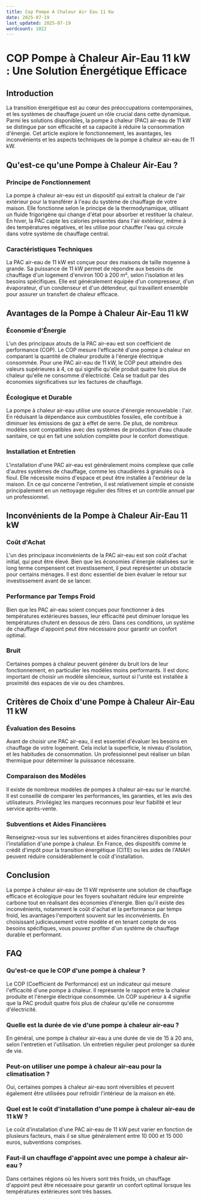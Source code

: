 ```yaml
---
title: Cop Pompe A Chaleur Air Eau 11 Kw
date: 2025-07-19
last_updated: 2025-07-19
wordcount: 1022
---
```


# COP Pompe à Chaleur Air-Eau 11 kW : Une Solution Énergétique Efficace

## Introduction

La transition énergétique est au cœur des préoccupations contemporaines, et les systèmes de chauffage jouent un rôle crucial dans cette dynamique. Parmi les solutions disponibles, la pompe à chaleur (PAC) air-eau de 11 kW se distingue par son efficacité et sa capacité à réduire la consommation d'énergie. Cet article explore le fonctionnement, les avantages, les inconvénients et les aspects techniques de la pompe à chaleur air-eau de 11 kW.

## Qu'est-ce qu'une Pompe à Chaleur Air-Eau ?

### Principe de Fonctionnement

La pompe à chaleur air-eau est un dispositif qui extrait la chaleur de l'air extérieur pour la transférer à l'eau du système de chauffage de votre maison. Elle fonctionne selon le principe de la thermodynamique, utilisant un fluide frigorigène qui change d'état pour absorber et restituer la chaleur. En hiver, la PAC capte les calories présentes dans l'air extérieur, même à des températures négatives, et les utilise pour chauffer l'eau qui circule dans votre système de chauffage central.

### Caractéristiques Techniques

La PAC air-eau de 11 kW est conçue pour des maisons de taille moyenne à grande. Sa puissance de 11 kW permet de répondre aux besoins de chauffage d'un logement d'environ 100 à 200 m², selon l'isolation et les besoins spécifiques. Elle est généralement équipée d'un compresseur, d'un évaporateur, d'un condenseur et d'un détendeur, qui travaillent ensemble pour assurer un transfert de chaleur efficace.

## Avantages de la Pompe à Chaleur Air-Eau 11 kW

### Économie d'Énergie

L'un des principaux atouts de la PAC air-eau est son coefficient de performance (COP). Le COP mesure l'efficacité d'une pompe à chaleur en comparant la quantité de chaleur produite à l'énergie électrique consommée. Pour une PAC air-eau de 11 kW, le COP peut atteindre des valeurs supérieures à 4, ce qui signifie qu'elle produit quatre fois plus de chaleur qu'elle ne consomme d'électricité. Cela se traduit par des économies significatives sur les factures de chauffage.

### Écologique et Durable

La pompe à chaleur air-eau utilise une source d'énergie renouvelable : l'air. En réduisant la dépendance aux combustibles fossiles, elle contribue à diminuer les émissions de gaz à effet de serre. De plus, de nombreux modèles sont compatibles avec des systèmes de production d'eau chaude sanitaire, ce qui en fait une solution complète pour le confort domestique.

### Installation et Entretien

L'installation d'une PAC air-eau est généralement moins complexe que celle d'autres systèmes de chauffage, comme les chaudières à granulés ou à fioul. Elle nécessite moins d'espace et peut être installée à l'extérieur de la maison. En ce qui concerne l'entretien, il est relativement simple et consiste principalement en un nettoyage régulier des filtres et un contrôle annuel par un professionnel.

## Inconvénients de la Pompe à Chaleur Air-Eau 11 kW

### Coût d'Achat

L'un des principaux inconvénients de la PAC air-eau est son coût d'achat initial, qui peut être élevé. Bien que les économies d'énergie réalisées sur le long terme compensent cet investissement, il peut représenter un obstacle pour certains ménages. Il est donc essentiel de bien évaluer le retour sur investissement avant de se lancer.

### Performance par Temps Froid

Bien que les PAC air-eau soient conçues pour fonctionner à des températures extérieures basses, leur efficacité peut diminuer lorsque les températures chutent en dessous de zéro. Dans ces conditions, un système de chauffage d'appoint peut être nécessaire pour garantir un confort optimal.

### Bruit

Certaines pompes à chaleur peuvent générer du bruit lors de leur fonctionnement, en particulier les modèles moins performants. Il est donc important de choisir un modèle silencieux, surtout si l'unité est installée à proximité des espaces de vie ou des chambres.

## Critères de Choix d'une Pompe à Chaleur Air-Eau 11 kW

### Évaluation des Besoins

Avant de choisir une PAC air-eau, il est essentiel d'évaluer les besoins en chauffage de votre logement. Cela inclut la superficie, le niveau d'isolation, et les habitudes de consommation. Un professionnel peut réaliser un bilan thermique pour déterminer la puissance nécessaire.

### Comparaison des Modèles

Il existe de nombreux modèles de pompes à chaleur air-eau sur le marché. Il est conseillé de comparer les performances, les garanties, et les avis des utilisateurs. Privilégiez les marques reconnues pour leur fiabilité et leur service après-vente.

### Subventions et Aides Financières

Renseignez-vous sur les subventions et aides financières disponibles pour l'installation d'une pompe à chaleur. En France, des dispositifs comme le crédit d'impôt pour la transition énergétique (CITE) ou les aides de l'ANAH peuvent réduire considérablement le coût d'installation.

## Conclusion

La pompe à chaleur air-eau de 11 kW représente une solution de chauffage efficace et écologique pour les foyers souhaitant réduire leur empreinte carbone tout en réalisant des économies d'énergie. Bien qu'il existe des inconvénients, notamment le coût d'achat et la performance par temps froid, les avantages l'emportent souvent sur les inconvénients. En choisissant judicieusement votre modèle et en tenant compte de vos besoins spécifiques, vous pouvez profiter d'un système de chauffage durable et performant.

## FAQ

### Qu'est-ce que le COP d'une pompe à chaleur ?

Le COP (Coefficient de Performance) est un indicateur qui mesure l'efficacité d'une pompe à chaleur. Il représente le rapport entre la chaleur produite et l'énergie électrique consommée. Un COP supérieur à 4 signifie que la PAC produit quatre fois plus de chaleur qu'elle ne consomme d'électricité.

### Quelle est la durée de vie d'une pompe à chaleur air-eau ?

En général, une pompe à chaleur air-eau a une durée de vie de 15 à 20 ans, selon l'entretien et l'utilisation. Un entretien régulier peut prolonger sa durée de vie.

### Peut-on utiliser une pompe à chaleur air-eau pour la climatisation ?

Oui, certaines pompes à chaleur air-eau sont réversibles et peuvent également être utilisées pour refroidir l'intérieur de la maison en été.

### Quel est le coût d'installation d'une pompe à chaleur air-eau de 11 kW ?

Le coût d'installation d'une PAC air-eau de 11 kW peut varier en fonction de plusieurs facteurs, mais il se situe généralement entre 10 000 et 15 000 euros, subventions comprises.

### Faut-il un chauffage d'appoint avec une pompe à chaleur air-eau ?

Dans certaines régions où les hivers sont très froids, un chauffage d'appoint peut être nécessaire pour garantir un confort optimal lorsque les températures extérieures sont très basses.